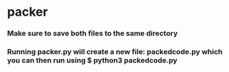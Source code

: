 # packer
### Make sure to save both files to the same directory
### Running packer.py will create a new file: packedcode.py which you can then run using $ python3 packedcode.py

